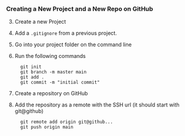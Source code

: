 ### Creating a New Project and a New Repo on GitHub

3. Create a new Project
4. Add a `.gitignore` from a previous project.
5. Go into your project folder on the command line
6. Run the following commands

         git init
         git branch -m master main
         git add .
         git commit -m "initial commit"

7. Create a repository on GitHub
8. Add the repository as a remote with the SSH url (it should start with git@github)

         git remote add origin git@github...
         git push origin main